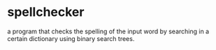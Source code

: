 # spellchecker
a program that checks the spelling of the input word by searching in a certain dictionary using binary search trees.
